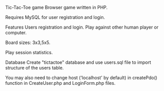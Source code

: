 Tic-Tac-Toe game
Browser game written in PHP.

Requires MySQL for user registration and login.

Features
Users registration and login.
Play against other human player or computer.

Board sizes: 3x3,5x5.

Play session statistics.

Database
Create "tictactoe" database and use users.sql file to import structure of the users table.

You may also need to change host ('localhost' by default) in createPdo() function in CreateUser.php and LoginForm.php files.
